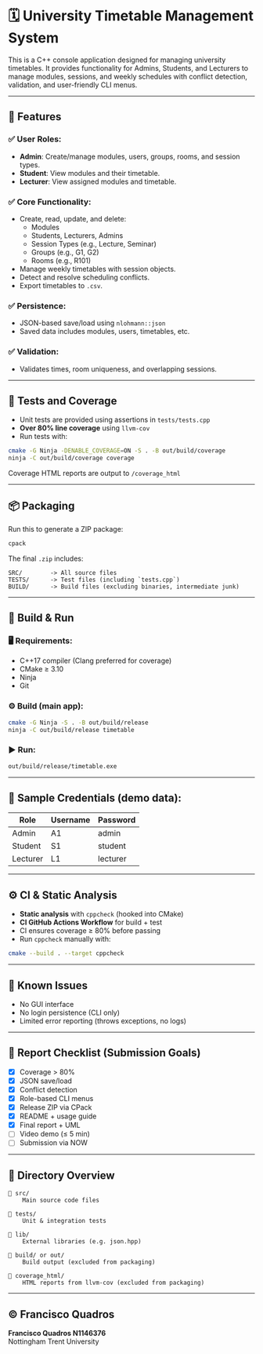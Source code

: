 # 🗓️ University Timetable Management System

This is a C++ console application designed for managing university timetables. It provides functionality for Admins, Students, and Lecturers to manage modules, sessions, and weekly schedules with conflict detection, validation, and user-friendly CLI menus.

---

## 🔧 Features

### ✅ User Roles:
- **Admin**: Create/manage modules, users, groups, rooms, and session types.
- **Student**: View modules and their timetable.
- **Lecturer**: View assigned modules and timetable.

### ✅ Core Functionality:
- Create, read, update, and delete:
  - Modules
  - Students, Lecturers, Admins
  - Session Types (e.g., Lecture, Seminar)
  - Groups (e.g., G1, G2)
  - Rooms (e.g., R101)
- Manage weekly timetables with session objects.
- Detect and resolve scheduling conflicts.
- Export timetables to `.csv`.

### ✅ Persistence:
- JSON-based save/load using `nlohmann::json`
- Saved data includes modules, users, timetables, etc.

### ✅ Validation:
- Validates times, room uniqueness, and overlapping sessions.

---

## 🧪 Tests and Coverage

- Unit tests are provided using assertions in `tests/tests.cpp`
- **Over 80% line coverage** using `llvm-cov`
- Run tests with:

```bash
cmake -G Ninja -DENABLE_COVERAGE=ON -S . -B out/build/coverage
ninja -C out/build/coverage coverage
```

Coverage HTML reports are output to `/coverage_html`

---

## 📦 Packaging

Run this to generate a ZIP package:

```bash
cpack
```

The final `.zip` includes:

```
SRC/        -> All source files
TESTS/      -> Test files (including `tests.cpp`)
BUILD/      -> Build files (excluding binaries, intermediate junk)
```

---

## 🚀 Build & Run

### 🖥️ Requirements:
- C++17 compiler (Clang preferred for coverage)
- CMake ≥ 3.10
- Ninja
- Git

### ⚙️ Build (main app):
```bash
cmake -G Ninja -S . -B out/build/release
ninja -C out/build/release timetable
```

### ▶️ Run:
```bash
out/build/release/timetable.exe
```

---

## 🔐 Sample Credentials (demo data):

| Role   | Username | Password |
|--------|----------|----------|
| Admin  | A1       | admin    |
| Student| S1       | student  |
| Lecturer| L1      | lecturer |

---

## ⚙️ CI & Static Analysis

- **Static analysis** with `cppcheck` (hooked into CMake)
- **CI GitHub Actions Workflow** for build + test
- CI ensures coverage ≥ 80% before passing
- Run `cppcheck` manually with:
```bash
cmake --build . --target cppcheck
```

---

## 📝 Known Issues

- No GUI interface
- No login persistence (CLI only)
- Limited error reporting (throws exceptions, no logs)

---

## 📎 Report Checklist (Submission Goals)

- [x] Coverage > 80%
- [x] JSON save/load
- [x] Conflict detection
- [x] Role-based CLI menus
- [x] Release ZIP via CPack
- [x] README + usage guide
- [x] Final report + UML
- [ ] Video demo (≤ 5 min)
- [ ] Submission via NOW

---

## 📁 Directory Overview

```
📁 src/
    Main source code files

📁 tests/
    Unit & integration tests

📁 lib/
    External libraries (e.g. json.hpp)

📁 build/ or out/
    Build output (excluded from packaging)

📁 coverage_html/
    HTML reports from llvm-cov (excluded from packaging)
```

---

## © Francisco Quadros

**Francisco Quadros N1146376**  
Nottingham Trent University
